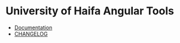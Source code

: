 # University of Haifa Angular Tools

- [Documentation](../../wiki)
- [CHANGELOG](../../CHANGELOG.md)
